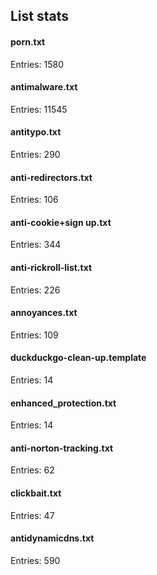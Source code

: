 ## List stats
#### porn.txt
Entries: 1580 <br> 
#### antimalware.txt
Entries: 11545 <br> 
#### antitypo.txt
Entries: 290 <br> 
#### anti-redirectors.txt
Entries: 106 <br> 
#### anti-cookie+sign up.txt
Entries: 344 <br> 
#### anti-rickroll-list.txt
Entries: 226 <br> 
#### annoyances.txt
Entries: 109 <br> 
#### duckduckgo-clean-up.template
Entries: 14 <br> 
#### enhanced_protection.txt
Entries: 14 <br> 
#### anti-norton-tracking.txt
Entries: 62 <br> 
#### clickbait.txt
Entries: 47 <br> 
#### antidynamicdns.txt
Entries: 590 <br> 
